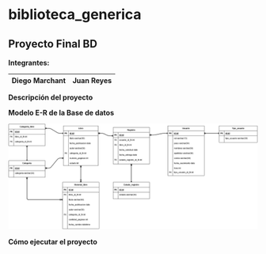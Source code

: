 # biblioteca_generica
## Proyecto Final BD

**Integrantes:** 

Diego Marchant | Juan Reyes
-------------- | -----------

**Descripción del proyecto**

**Modelo E-R de la Base de datos**

![ER](img/BibliotecaER.png)


**Cómo ejecutar el proyecto**
